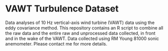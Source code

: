 # VAWT Turbulence Dataset
Data analyses of 10 Hz vertical-axis wind turbine (VAWT) data using the eddy covariance method. This repository contains an R script to combine all the raw data and the entire raw and unprocessed data collected, in front and in the wake of the VAWT. Data collected using RM Young 81000 sonic anemometer. Please contact me for more details.

